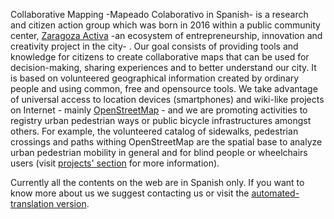 Collaborative Mapping -Mapeado Colaborativo in Spanish- is a research and citizen action group which was born in 2016 within a public community center, [Zaragoza Activa](http://blogzac.es/) -an ecosystem of entrepreneurship, innovation and creativity project in the city- . Our goal consists of providing tools and knowledge for citizens to create collaborative maps that can be used for decision-making, sharing experiences and to better understand our city.  It is based on volunteered geographical information created by ordinary people and using common, free and opensource tools. We take advantage of universal access to  location devices (smartphones) and wiki-like projects on Internet - mainly [OpenStreetMap](http://openstreetmap.org) - and we are promoting activities to registry urban pedestrian ways or public bicycle infrastructures amongst others. For example, the volunteered catalog of sidewalks, pedestrian crossings and paths withing OpenStreetMap are the spatial base to analyze urban pedestrian mobility in general and for blind people or wheelchairs users (visit [projects' section](/project) for more information).

Currently all the contents on the web are in Spanish only. If you want to know more about us we suggest contacting us or visit the [automated-translation version](https://translate.google.com/translate?sl=es&tl=en&js=y&prev=_t&hl=ca&ie=UTF-8&u=https%3A%2F%2Fmapcolabora.org&edit-text=).
